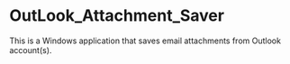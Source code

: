 # OutLook_Attachment_Saver
This is a Windows application that saves email attachments from Outlook account(s).



